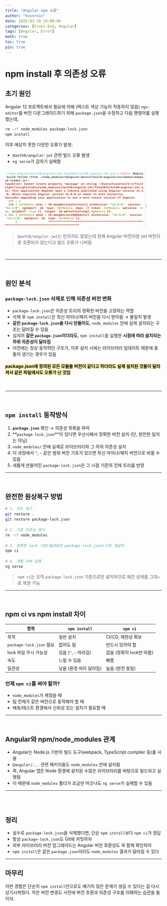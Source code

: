 ```yaml
---
title: "Angular npm 오류"
author: "hvunrnin"
date: 2025-03-30 19:00:00 
categories: [Front-End, Angular]
tags: [Angular, Error]
math: true
toc: true
pin: true
---
```


# npm install 후 의존성 오류

## 초기 원인

Angular 12 프로젝트에서 필요에 의해 (텍스트 색상 기능이 작동하지 않음) `ngx-editor`를 버전 다운그레이드하기 위해 `package.json`을 수정하고 다음 명령어를 실행했는데,

```bash
rm -rf node_modules package-lock.json
npm install
```

이후 예상치 못한 다양한 오류가 발생:

- `@auth0/angular-jwt` 관련 빌드 오류 발생
- `ng serve`가 갑자기 실패함

<img src="assets/img/ANGULAR/angular_1.png" alt="1" style="width: 90%;">

> `@auth0/angular-jwt`는 만지지도 않았는데 현재 Angular 버전이랑 jwt 버전이랑 호환되지 않는다고 빌드 오류가 나버림

<br>

---

<br>

## 원인 분석

### `package-lock.json` 삭제로 인해 의존성 버전 변화
- `package-lock.json`은 의존성 트리의 정확한 버전을 고정하는 역할
- 삭제 후 `npm install`은 최신 마이너/패치 버전을 다시 받아옴 → 불일치 발생
- **같은 `package-lock.json`을 다시 만들어도**, `node_modules` 안에 실제 설치되는 구조는 달라질 수 있음
- 심지어 **같은 `package.json`이더라도**, `npm install`을 실행한 **시점에 따라 설치되는 하위 의존성이 달라짐**
- 이전에는 정상 동작하던 구조가, 이후 설치 시에는 라이브러리 업데이트 때문에 충돌이 생기는 경우가 있음

#### <span style="background-color:#fff5b1; color:black"> package.json에 정의된 모든 모듈들 버전이 같다고 하더라도 실제 설치된 것들이 달라져서 같은 파일에서도 오류가 난 것임

<br>

---

<br>

## `npm install` 동작방식

1. **`package.json`** 확인 → 의존성 목록을 파악
2. **`package-lock.json`**이 있다면 우선시해서 정확한 버전 설치 (단, 완전한 일치는 아님)
3. `node_modules/` 안에 실제로 라이브러리와 그 하위 의존성 설치
4. 이 과정에서 `^`, `~` 같은 범위 버전 기호가 있으면 최신 마이너/패치 버전으로 바뀔 수 있음
5. 새롭게 만들어진 `package-lock.json`은 그 시점 기준의 전체 트리를 반영

---


<br>

## 완전한 원상복구 방법

```bash
# 1. 코드 복구
git restore .
git restore package-lock.json

# 2. 기존 의존성 제거
rm -rf node_modules

# 3. 정확한 lock 기준(돌려놨던 package-lock.json)으로 재설치
npm ci

# 4. 개발 서버 실행
ng serve
```

> `npm ci`는 오직 `package-lock.json` 기준으로만 설치하므로 예전 상태를 그대~로 복원 가능

---


<br>


## npm ci vs npm install 차이

| 항목 | `npm install` | `npm ci` |
|------|----------------|-----------|
| 목적 | 일반 설치 | CI/CD, 재현성 확보 |
| `package-lock.json` 필요 | 없어도 됨 | 반드시 있어야 함 |
| lock 파일 무시 가능성 | 있음 (`^`, `~` 따라감) | 없음 (정확히 lock만 따름) |
| 속도 | 느릴 수 있음 | 빠름 |
| 일관성 | 낮음 (환경 따라 달라짐) | 높음 (완전 동일) |

### 언제 `npm ci`를 써야 할까?
- `node_modules`가 깨졌을 때
- 팀 전체가 같은 버전으로 동작해야 할 때
- 배포/테스트 환경에서 신뢰성 있는 설치가 필요할 때

---

<br>

## Angular와 npm/node_modules 관계

- Angular는 Node.js 기반의 빌드 도구(webpack, TypeScript compiler 등)를 사용
- `@angular/...` 관련 패키지들도 `node_modules` 안에 설치됨
- 즉, Angular 앱은 Node 환경에 설치된 수많은 라이브러리를 바탕으로 빌드되고 실행됨
- 이 때문에 `node_modules` 폴더가 조금만 어긋나도 `ng serve`가 실패할 수 있음

---


<br>

<br>

## 정리

- 실수로 `package-lock.json`을 삭제했다면, 단순 `npm install`보다 `npm ci`가 정답
- 항상 `package-lock.json`도 Git에 커밋하자
- 외부 라이브러리 버전 업그레이드는 Angular 버전 호환성도 꼭 함께 확인하자
- `npm install`은 같은 `package.json`이라도 `node_modules` 결과가 달라질 수 있다

---

## 마무리

이번 경험은 단순히 `npm install`만으로도 예기치 않은 문제가 생길 수 있다는 걸 다시 상기시켜줬다. 작은 버전 변경도 사전에 버전 호환과 의존성 구조를 이해하는 습관을 들이자.

